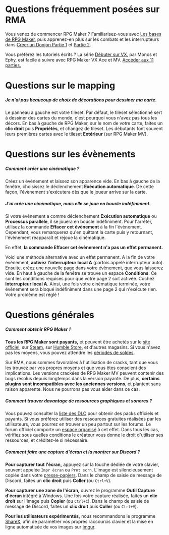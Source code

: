 # Questions fréquemment posées sur RMA

Vous venez de commencer RPG Maker ? Familiarisez-vous avec [Les bases de RPG Maker](https://www.youtube.com/watch?v=HKXL-0i7uAM), puis apprenez-en plus sur les combats et les interrupteurs dans [Créer un Donjon Partie 1](https://www.youtube.com/watch?v=yTmpdDe77C8) et [Partie 2](https://www.youtube.com/watch?v=zwNfO6HHfRo).

Vous préférez les tutoriels écrits ? La série [Débuter sur VX](http://www.rpg-maker.fr/tutoriels-192-debuter-sur-vx-01-creation-d-un-projet-et-premiere-carte.html), par Monos et Ephy, est facile à suivre avec RPG Maker VX Ace et MV. [Accéder aux 11 parties.](http://www.rpg-maker.fr/tutoriels-pour-rmvx.html)

# Questions sur le mapping

##### Je n'ai pas beaucoup de choix de décorations pour dessiner ma carte.

Le panneau à gauche est votre tileset. Par défaut, le tileset sélectionné sert à dessiner des cartes du monde, c'est pourquoi vous n'avez pas tous les décors. En bas à gauche de RPG Maker, sur le nom de votre carte, faites un **clic droit** puis **Propriétés**, et changez de tileset. Les débutants font souvent leurs premières cartes avec le tileset **Extérieur** (sur RPG Maker MV).

# Questions sur les évènements

##### Comment créer une cinématique ?

Créez un évènement et laissez son apparence vide. En bas à gauche de la fenêtre, choisissez le déclenchement **Exécution automatique**. De cette façon, l'évènement s'exécutera dès que le joueur arrive sur la carte.

##### J'ai créé une cinématique, mais elle se joue en boucle indéfiniment.

Si votre évènement a comme déclenchement **Exécution automatique** ou **Processus parallèle**, il se jouera en boucle indéfiniment. Pour l'arrêter, utilisez la commande **Effacer cet évènement** à la fin l'évènement. Cependant, vous remarquerez qu'en quittant la carte puis y retournant, l'évènement réapparaît et rejoue la cinématique.

En effet, **la commande Effacer cet évènement n'a pas un effet permanent.**

Voici une méthode alternative avec un effet permanent. A la fin de votre évènement, **activez l'interrupteur local A** (parfois appelé interrupteur auto). Ensuite, créez une nouvelle page dans votre évènement, que vous laisserez vide. En haut à gauche de la fenêtre se trouve un espace **Conditions**. Ce sont les conditions requises pour que votre page 2 soit activée. Cochez **Interrupteur local A**. Ainsi, une fois votre cinématique terminée, votre évènement sera bloqué indéfiniment dans une page 2 qui n'exécute rien. Votre problème est réglé !

# Questions générales

##### Comment obtenir RPG Maker ?

**Tous les RPG Maker sont payants,** et peuvent être achetés sur le [site officiel](http://www.rpgmakerweb.com/products), sur [Steam](http://store.steampowered.com/search/?term=RPG+Maker), sur [Humble Store](https://www.humblebundle.com/store/search?sort=bestselling&search=RPG%20Maker), et d'autres magasins. Si vous n'avez pas les moyens, vous pouvez attendre les [périodes de soldes](https://isthereanydeal.com/game/rpgmakermv/history/).

Sur RMA, nous sommes favorables à l'utilisation de cracks, tant que vous les trouvez par vos propres moyens et que vous êtes conscient des implications. Les versions crackées de RPG Maker MV peuvent contenir des bugs résolus depuis longtemps dans la version payante. De plus, **certains plugins sont incompatibles avec les anciennes versions**, et plantent sans raison apparente. Nous ne pourrons pas vous aider dans ce cas.

##### Comment trouver davantage de ressources graphiques et sonores ?

Vous pouvez consulter la [liste des DLC](http://www.rpgmakerweb.com/products/resources) pour obtenir des packs officiels et payants. Si vous préférez utiliser des ressources gratuites réalisées par les utilisateurs, vous pourrez en trouver un peu partout sur les forums. Le forum officiel comporte un [espace organisé](https://forums.rpgmakerweb.com/index.php?categories/resource-showcase.27/) à cet effet. Dans tous les cas, vérifiez sous quelles conditions le créateur vous donne le droit d'utiliser ses ressources, et créditez-le si nécessaire.

##### Comment faire une capture d'écran et la montrer sur Discord ?

**Pour capturer tout l'écran,** appuyez sur la touche dédiée de votre clavier, souvent appelée `Impr écran` ou `Prnt scrn`. L'image est silencieusement copiée dans votre [presse-papiers](https://fr.wikipedia.org/wiki/Presse-papier_(informatique)). Dans le champ de saisie de message de Discord, faites un **clic droit** puis **Coller** (ou `Ctrl+V`).

**Pour capturer une zone de l'écran,** ouvrez le programme **Outil Capture d'écran** intégré à Windows. Une fois votre capture réalisée, faites un **clic droit** sur l'image puis **Copier** (ou `Ctrl+C`). Dans le champ de saisie de message de Discord, faites un **clic droit** puis **Coller** (ou `Ctrl+V`).

**Pour les utilisateurs expérimentés,** nous recommandons le programme [ShareX](https://getsharex.com/), afin de paramétrer vos propres raccourcis clavier et la mise en ligne automatisée de vos images sur [Imgur](https://imgur.com/).
